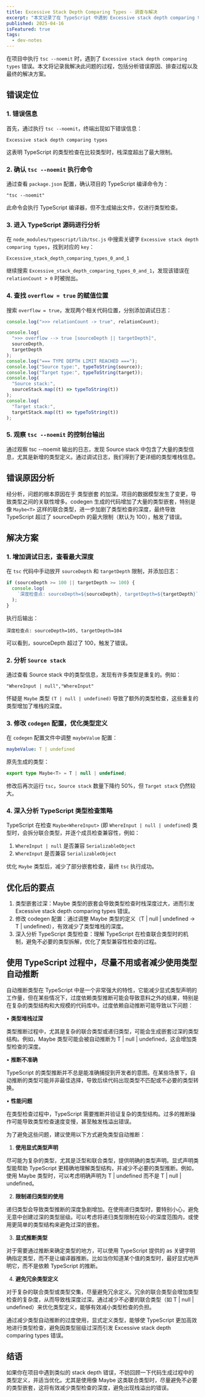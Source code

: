 ```yaml
---
title: Excessive Stack Depth Comparing Types - 调查与解决
excerpt: "本文记录了在 TypeScript 中遇到 Excessive stack depth comparing types 错误的调查与解决过程，包括错误原因分析、调试日志查看、以及通过优化类型定义解决问题的详细步骤。"
published: 2025-04-16
isFeatured: true
tags:
  - dev-notes
---
```


在项目中执行 `tsc --noemit` 时，遇到了 `Excessive stack depth comparing types` 错误。本文将记录我解决此问题的过程，包括分析错误原因、排查过程以及最终的解决方案。

## 错误定位

### 1. 错误信息

首先，通过执行 `tsc --noemit`，终端出现如下错误信息：

```text
Excessive stack depth comparing types
```

这表明 TypeScript 的类型检查在比较类型时，栈深度超出了最大限制。

### 2. 确认 `tsc --noemit` 执行命令

通过查看 `package.json` 配置，确认项目的 TypeScript 编译命令为：

```
"tsc --noemit"
```

此命令会执行 TypeScript 编译器，但不生成输出文件，仅进行类型检查。

### 3. 进入 TypeScript 源码进行分析

在 `node_modules/typescript/lib/tsc.js` 中搜索关键字 `Excessive stack depth comparing types`，找到对应的 `key`：

```text
Excessive_stack_depth_comparing_types_0_and_1
```

继续搜索 `Excessive_stack_depth_comparing_types_0_and_1`，发现该错误在 `relationCount > 0` 时被抛出。

### 4. 查找 `overflow = true` 的赋值位置

搜索 `overflow = true`，发现两个相关代码位置，分别添加调试日志：

```javascript
console.log(">>> relationCount -> true", relationCount);
```

```javascript
console.log(
  ">>> overflow --> true [sourceDepth || targetDepth]",
  sourceDepth,
  targetDepth
);
console.log("=== TYPE DEPTH LIMIT REACHED ===");
console.log("Source type:", typeToString(source));
console.log("Target type:", typeToString(target));
console.log(
  "Source stack:",
  sourceStack.map((t) => typeToString(t))
);
console.log(
  "Target stack:",
  targetStack.map((t) => typeToString(t))
);
```

### 5. 观察 `tsc --noemit` 的控制台输出

通过观察 tsc --noemit 输出的日志，发现 Source stack 中包含了大量的类型信息，尤其是新增的类型定义。通过调试日志，我们得到了更详细的类型堆栈信息。

## 错误原因分析

经分析，问题的根本原因在于 类型嵌套 的加深。项目的数据模型发生了变更，导致类型之间的关联性增多。codegen 生成的代码增加了大量的类型嵌套，特别是像 `Maybe<T>` 这样的联合类型，进一步加剧了类型检查的深度，最终导致 TypeScript 超过了 sourceDepth 的最大限制（默认为 100），触发了错误。

## 解决方案

### 1. 增加调试日志，查看最大深度

在 `tsc` 代码中手动放开 `sourceDepth` 和 `targetDepth` 限制，并添加日志：

```javascript
if (sourceDepth >= 100 || targetDepth >= 100) {
  console.log(
    `深度检查点: sourceDepth=${sourceDepth}, targetDepth=${targetDepth}`
  );
}
```

执行后输出：

```
深度检查点: sourceDepth=105, targetDepth=104
```

可以看到，sourceDepth 超过了 100，触发了错误。

### 2. 分析 `Source stack`

通过查看 Source stack 中的类型信息，发现有许多类型是重复的。例如：

```
"WhereInput | null","WhereInput"
```

怀疑是 `Maybe` 类型 `(T | null | undefined)` 导致了额外的类型检查，这些重复的类型增加了堆栈的深度。

### 3. 修改 `codegen` 配置，优化类型定义

在 `codegen` 配置文件中调整 `maybeValue` 配置：

```yaml
maybeValue: T | undefined
```

原先生成的类型：

```typescript
export type Maybe<T> = T | null | undefined;
```

修改后再次运行 `tsc`，`Source stack` 数量下降约 50%，但 `Target stack` 仍然较大。

### 4. 深入分析 TypeScript 类型检查策略

TypeScript 在检查 `Maybe<WhereInput>` (即 `WhereInput | null | undefined`) 类型时，会拆分联合类型，并逐个成员检查兼容性，例如：

1. `WhereInput | null` 是否兼容 `SerializableObject`
2. `WhereInput` 是否兼容 `SerializableObject`

优化 `Maybe` 类型后，减少了部分嵌套检查，最终 `tsc` 执行成功。

## 优化后的要点

1. 类型嵌套过深：Maybe 类型的嵌套会导致类型检查时栈深度过大，进而引发 Excessive stack depth comparing types 错误。
2. 修改 codegen 配置：通过调整 Maybe 类型的定义（T | null | undefined → T | undefined），有效减少了类型堆栈的深度。
3. 深入分析 TypeScript 类型检查：理解 TypeScript 在检查联合类型时的机制，避免不必要的类型拆解，优化了类型兼容性检查的过程。

## 使用 TypeScript 过程中，尽量不用或者减少使用类型自动推断

自动推断类型在 TypeScript 中是一个非常强大的特性，它能减少显式类型声明的工作量，但在某些情况下，过度依赖类型推断可能会导致意料之外的结果，特别是在复杂的类型结构和大规模的代码库中。过度依赖自动推断可能导致以下问题：

• **类型堆栈过深**

类型推断过程中，尤其是复杂的联合类型或递归类型，可能会生成嵌套过深的类型结构。例如，Maybe<T> 类型可能会被自动推断为 T | null | undefined，这会增加类型检查的深度。

• **推断不准确**

TypeScript 的类型推断并不总是能准确捕捉到开发者的意图。在某些场景下，自动推断的类型可能并非最佳选择，导致后续代码出现类型不匹配或不必要的类型转换。

• **性能问题**

在类型检查过程中，TypeScript 需要推断并验证复杂的类型结构。过多的推断操作可能导致类型检查速度变慢，甚至触发栈溢出错误。

为了避免这些问题，建议使用以下方式避免类型自动推断：

1. **使用显式类型声明**

尽可能为复杂的类型，尤其是泛型和联合类型，提供明确的类型声明。显式声明类型能帮助 TypeScript 更精确地理解类型结构，并减少不必要的类型推断。例如，使用 Maybe<T> 类型时，可以考虑明确声明为 T | undefined 而不是 T | null | undefined。

2. **限制递归类型的使用**

递归类型会导致类型推断的深度急剧增加。在使用递归类型时，要特别小心，避免无意中创建过深的类型层级。可以考虑将递归类型限制在较小的深度范围内，或使用更简单的类型结构来避免过深的嵌套。

3. **显式推断类型**

对于需要通过推断来确定类型的地方，可以使用 TypeScript 提供的 as 关键字明确指定类型，而不是让编译器推断。比如当你知道某个值的类型时，最好显式地声明它，而不是依赖 TypeScript 的推断。

4. **避免冗余类型定义**

对于复杂的联合类型或类型交集，尽量避免冗余定义。冗余的联合类型会增加类型检查的复杂度，从而导致栈深度过深。通过减少不必要的联合类型（如 T | null | undefined）来优化类型定义，能够有效减小类型检查的负担。

通过减少类型自动推断的过度使用，显式定义类型，能够使 TypeScript 更加高效地进行类型检查，避免因类型层级过深而引发 Excessive stack depth comparing types 错误。

## 结语

如果你在项目中遇到类似的 stack depth 错误，不妨回顾一下代码生成过程中的类型定义，并适当优化。尤其是使用像 Maybe 这类联合类型时，尽量避免不必要的类型嵌套，这将有效减少类型检查的深度，避免出现栈溢出的错误。
